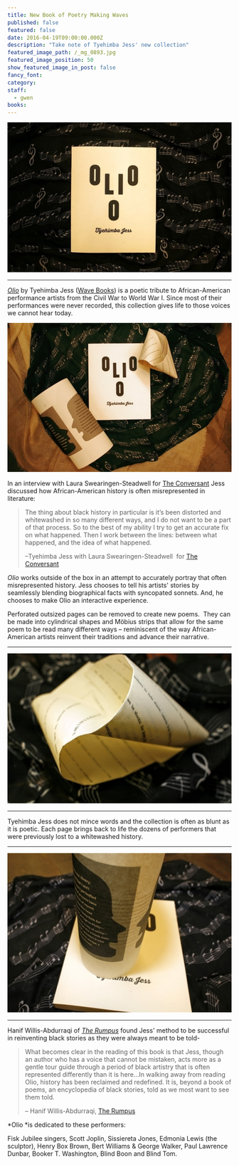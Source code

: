 ```yaml
---
title: New Book of Poetry Making Waves
published: false
featured: false
date: 2016-04-19T09:00:00.000Z
description: "Take note of Tyehimba Jess' new collection"
featured_image_path: /_mg_0893.jpg
featured_image_position: 50
show_featured_image_in_post: false
fancy_font:
category:
staff:
  - gwen
books:
---
```



![](/uploads/versions/rsz__mg_0806---x----560-374x---.jpg)

---

*[Olio](http://www.brooklinebooksmith-shop.com/book/9781940696201)* by Tyehimba Jess ([Wave Books](http://www.wavepoetry.com/)) is a poetic tribute to African-American performance artists from the Civil War to World War I. Since most of their performances were never recorded, this collection gives life to those voices we cannot hear today. &nbsp;

![](/uploads/versions/rsz_1_mg_0873---x----560-373x---.jpg)

In an interview with Laura Swearingen-Steadwell for [The Conversant](http://theconversant.org/?p=7581)&nbsp;Jess discussed how African-American history is often misrepresented in literature:

> The thing about black history in particular is it’s been distorted and whitewashed in so many different ways, and I do not want to be a part of that process. So to the best of my ability I try to get an accurate fix on what happened. Then I work between the lines: between what happened, and the idea of what happened.
>
> –Tyehimba Jess with Laura Swearingen-Steadwell &nbsp;for [The Conversant](http://theconversant.org/?p=7581)

*Olio*&nbsp;works outside of the box in an attempt to accurately portray that often misrepresented history. Jess chooses to tell his artists' stories by seamlessly blending biographical facts with syncopated sonnets. And, he chooses to make Olio an interactive experience.

Perforated outsized pages can be removed to create new poems. &nbsp;They can be made into cylindrical shapes and M&ouml;bius strips that allow for the same poem to be read many different ways – reminiscent of the way African-American artists reinvent their traditions and advance their narrative. &nbsp;

---

![](/uploads/versions/rsz__mg_0896---x----560-374x---.jpg)

---

Tyehimba Jess does not mince words and the collection is often as blunt as it is poetic. Each page brings back to life the dozens of performers that were previously lost to a whitewashed history.&nbsp;

---

![](/uploads/versions/rsz__mg_0809---x----527-374x---.jpg)

---

Hanif Willis-Abdurraqi of&nbsp;[*The Rumpus*](http://therumpus.net/) found Jess' method to be successful in reinventing black stories as they were always meant to be told-

> What becomes clear in the reading of this book is that Jess, though an author who has a voice that cannot be mistaken, acts more as a gentle tour guide through a period of black artistry that is often represented differently than it is here…In walking away from reading Olio, history has been reclaimed and redefined. It is, beyond a book of poems, an encyclopedia of black stories, told as we most want to see them told.
>
> – Hanif Willis-Abdurraqi, [The Rumpus](http://therumpus.net/2016/04/olio-by-tyehimba-jess/)

*Olio&nbsp;*is dedicated to these performers:

Fisk Jubilee singers, Scott Joplin, Sissiereta Jones, Edmonia Lewis (the sculptor), Henry Box Brown, Bert Williams & George Walker, Paul Lawrence Dunbar, Booker T. Washington, Blind Boon and Blind Tom.

&nbsp;